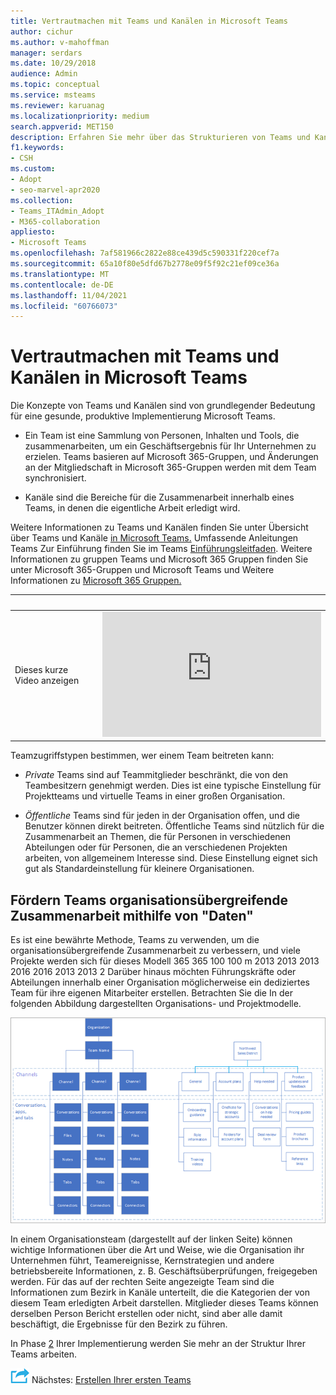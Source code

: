```yaml
---
title: Vertrautmachen mit Teams und Kanälen in Microsoft Teams
author: cichur
ms.author: v-mahoffman
manager: serdars
ms.date: 10/29/2018
audience: Admin
ms.topic: conceptual
ms.service: msteams
ms.reviewer: karuanag
ms.localizationpriority: medium
search.appverid: MET150
description: Erfahren Sie mehr über das Strukturieren von Teams und Kanälen in Microsoft Teams und wie Sie mithilfe von Teams organisationsübergreifende Zusammenarbeit fördern.
f1.keywords:
- CSH
ms.custom:
- Adopt
- seo-marvel-apr2020
ms.collection:
- Teams_ITAdmin_Adopt
- M365-collaboration
appliesto:
- Microsoft Teams
ms.openlocfilehash: 7af581966c2822e88ce439d5c590331f220cef7a
ms.sourcegitcommit: 65a10f80e5dfd67b2778e09f5f92c21ef09ce36a
ms.translationtype: MT
ms.contentlocale: de-DE
ms.lasthandoff: 11/04/2021
ms.locfileid: "60766073"
---
```

# <a name="understand-teams-and-channels-in-microsoft-teams"></a>Vertrautmachen mit Teams und Kanälen in Microsoft Teams

Die Konzepte von Teams und Kanälen sind von grundlegender Bedeutung für eine gesunde, produktive Implementierung Microsoft Teams. 

- Ein Team ist eine Sammlung von Personen, Inhalten und Tools, die zusammenarbeiten, um ein Geschäftsergebnis für Ihr Unternehmen zu erzielen. Teams basieren auf Microsoft 365-Gruppen, und Änderungen an der Mitgliedschaft in Microsoft 365-Gruppen werden mit dem Team synchronisiert.

- Kanäle sind die Bereiche für die Zusammenarbeit innerhalb eines Teams, in denen die eigentliche Arbeit erledigt wird. 

Weitere Informationen zu Teams und Kanälen finden Sie unter Übersicht über Teams und Kanäle [in Microsoft Teams.](teams-channels-overview.md) Umfassende Anleitungen Teams Zur Einführung finden Sie im Teams [Einführungsleitfaden](https://aka.ms/teamstoolkit). Weitere Informationen zu gruppen Teams und Microsoft 365 Gruppen [](office-365-groups.md) finden Sie unter Microsoft 365-Gruppen und Microsoft Teams und Weitere Informationen zu [Microsoft 365 Gruppen.](https://support.office.com/article/Learn-about-Office-365-groups-b565caa1-5c40-40ef-9915-60fdb2d97fa2)


| &nbsp; |&nbsp;  |
|---------|---------|
| Dieses kurze Video anzeigen   | <iframe width="350" height="200" src="https://youtu.be/WkAVgNKn0hs" frameborder="0" allowfullscreen></iframe>   |



Teamzugriffstypen bestimmen, wer einem Team beitreten kann:

- *Private* Teams sind auf Teammitglieder beschränkt, die von den Teambesitzern genehmigt werden. Dies ist eine typische Einstellung für Projektteams und virtuelle Teams in einer großen Organisation.

- *Öffentliche* Teams sind für jeden in der Organisation offen, und die Benutzer können direkt beitreten. Öffentliche Teams sind nützlich für die Zusammenarbeit an Themen, die für Personen in verschiedenen Abteilungen oder für Personen, die an verschiedenen Projekten arbeiten, von allgemeinem Interesse sind. Diese Einstellung eignet sich gut als Standardeinstellung für kleinere Organisationen.

## <a name="use-teams-to-drive-cross-organization-collaboration"></a>Fördern Teams organisationsübergreifende Zusammenarbeit mithilfe von "Daten"

Es ist eine bewährte Methode, Teams zu verwenden, um die organisationsübergreifende Zusammenarbeit zu verbessern, und viele Projekte werden sich für dieses Modell 365 365 100 100 m 2013 2013 2013 2016 2016 2013 2013 2 Darüber hinaus möchten Führungskräfte oder Abteilungen innerhalb einer Organisation möglicherweise ein dediziertes Team für ihre eigenen Mitarbeiter erstellen. Betrachten Sie die In der folgenden Abbildung dargestellten Organisations- und Projektmodelle.

![Organisations- und Projektmodelle.](media/teams-adoption-organization-project.png)

In einem Organisationsteam (dargestellt auf der linken Seite) können wichtige Informationen über die Art und Weise, wie die Organisation ihr Unternehmen führt, Teamereignisse, Kernstrategien und andere betriebsbereite Informationen, z. B. Geschäftsüberprüfungen, freigegeben werden. Für das auf der rechten Seite angezeigte Team sind die Informationen zum Bezirk in Kanäle unterteilt, die die Kategorien der von diesem Team erledigten Arbeit darstellen. Mitglieder dieses Teams können derselben Person Bericht erstellen oder nicht, sind aber alle damit beschäftigt, die Ergebnisse für den Bezirk zu führen.
  
In Phase [2](teams-adoption-phase2-experiment.md) Ihrer Implementierung werden Sie mehr an der Struktur Ihrer Teams arbeiten.

![Ein Symbol, das den nächsten Schritt darstellt.](media/teams-adoption-next-icon.png) Nächstes: [Erstellen Ihrer ersten Teams](teams-adoption-your-first-teams.md)
